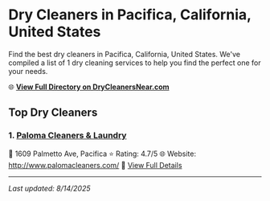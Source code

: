 # Dry Cleaners in Pacifica, California, United States

Find the best dry cleaners in Pacifica, California, United States. We've compiled a list of 1 dry cleaning services to help you find the perfect one for your needs.

🌐 **[View Full Directory on DryCleanersNear.com](https://drycleanersnear.com/city/US/California/Pacifica)**

## Top Dry Cleaners

### 1. [Paloma Cleaners & Laundry](https://drycleanersnear.com/dryCleaner/689d4335756b71cad101ee3f/paloma-cleaners-laundry)
📍 1609 Palmetto Ave, Pacifica
⭐ Rating: 4.7/5
🌐 Website: http://www.palomacleaners.com/
🔗 [View Full Details](https://drycleanersnear.com/dryCleaner/689d4335756b71cad101ee3f/paloma-cleaners-laundry)


---

*Last updated: 8/14/2025*
